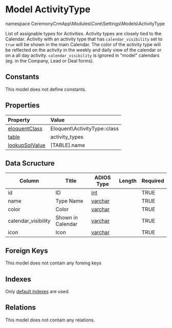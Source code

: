 # Model ActivityType

namespace CeremonyCrmApp\Modules\Core\Settings\Models\ActivityType

List of assignable types for Activities. Activity types are closely tied to the Calendar. Activity with an activity type that has `calendar_visibility` set to `true` will be shown in the main Calendar. The color of the activity type will be reflected on the activity in the weekly and daily view of the calendar or on a all day activity. `calendar_visibility` is ignored in "model" calendars (eg. in the Company, Lead or Deal forms).

## Constants

This model does not define constants.

## Properties

| Property                                                                                 | Value                        |
| :--------------------------------------------------------------------------------------- | :--------------------------- |
| [eloquentClass](https://docs.wai.blue/adios-framework/models/properties#eloquentClass)   | Eloquent\ActivityType::class |
| [table](https://docs.wai.blue/adios-framework/models/properties#table)                   | activity_types               |
| [lookupSqlValue](https://docs.wai.blue/adios-framework/models/properties#lookupSqlValue) | [TABLE].name                 |

## Data Scructure

| Column              | Title             | ADIOS Type                                                                 | Length | Required |
| ------------------- | ----------------- | -------------------------------------------------------------------------- | ------ | -------- |
| id                  | ID                | [int](https://docs.wai.blue/adios-framework/models/attributes#int)         |        | TRUE     |
| name                | Type Name         | [varchar](https://docs.wai.blue/adios-framework/models/attributes#varchar) |        | TRUE     |
| color               | Color             | [varchar](https://docs.wai.blue/adios-framework/models/attributes#varchar) |        | TRUE     |
| calendar_visibility | Shown in Calendar | [varchar](https://docs.wai.blue/adios-framework/models/attributes#varchar) |        | TRUE     |
| icon                | Icon              | [varchar](https://docs.wai.blue/adios-framework/models/attributes#varchar) |        | TRUE     |

## Foreign Keys

This model does not contain any foreing keys

## Indexes

Only [default indexes](https://docs.wai.blue/adios-framework/default-indexes) are used.

## Relations

This model does not contain any relations.
